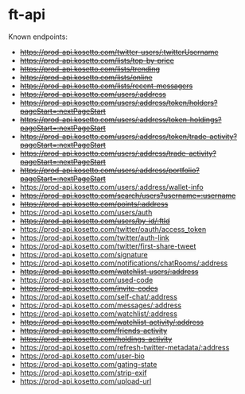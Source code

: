 # ft-api

Known endpoints:

- ~~https://prod-api.kosetto.com/twitter-users/:twitterUsername~~
- ~~https://prod-api.kosetto.com/lists/top-by-price~~
- ~~https://prod-api.kosetto.com/lists/trending~~
- ~~https://prod-api.kosetto.com/lists/online~~
- ~~https://prod-api.kosetto.com/lists/recent-messagers~~
- ~~https://prod-api.kosetto.com/users/:address~~
- ~~https://prod-api.kosetto.com/users/:address/token/holders?pageStart=:nextPageStart~~
- ~~https://prod-api.kosetto.com/users/:address/token-holdings?pageStart=:nextPageStart~~
- ~~https://prod-api.kosetto.com/users/:address/token/trade-activity?pageStart=:nextPageStart~~
- ~~https://prod-api.kosetto.com/users/:address/trade-activity?pageStart=:nextPageStart~~
- ~~https://prod-api.kosetto.com/users/:address/portfolio?pageStart=:nextPageStart~~
- https://prod-api.kosetto.com/users/:address/wallet-info
- ~~https://prod-api.kosetto.com/search/users?username=:username~~
- ~~https://prod-api.kosetto.com/points/:address~~
- https://prod-api.kosetto.com/users/auth
- ~~https://prod-api.kosetto.com/users/by-id/:ftId~~
- https://prod-api.kosetto.com/twitter/oauth/access_token
- https://prod-api.kosetto.com/twitter/auth-link
- https://prod-api.kosetto.com/twitter/first-share-tweet
- https://prod-api.kosetto.com/signature
- https://prod-api.kosetto.com/notifications/chatRooms/:address
- ~~https://prod-api.kosetto.com/watchlist-users/:address~~
- https://prod-api.kosetto.com/used-code
- ~~https://prod-api.kosetto.com/invite-codes~~
- https://prod-api.kosetto.com/self-chat/:address
- https://prod-api.kosetto.com/messages/:address
- https://prod-api.kosetto.com/watchlist/:address
- ~~https://prod-api.kosetto.com/watchlist-activity/:address~~
- ~~https://prod-api.kosetto.com/friends-activity~~
- ~~https://prod-api.kosetto.com/holdings-activity~~
- https://prod-api.kosetto.com/refresh-twitter-metadata/:address
- https://prod-api.kosetto.com/user-bio
- https://prod-api.kosetto.com/gating-state
- https://prod-api.kosetto.com/strip-exif
- https://prod-api.kosetto.com/upload-url
